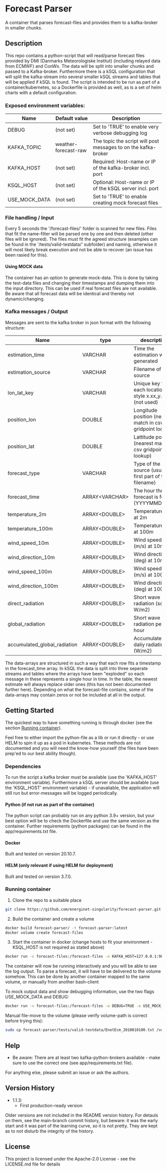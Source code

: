 # Forecast Parser

A container that parses forecast-files and provides them to a kafka-broker in smaller chunks.

## Description

This repo contains a python-script that will read/parse forecast files provided by DMI (Danmarks Meteorologiske Institut) (including relayed data from ECMWF) and ConWx. The data will be split into smaller chunks and passed to a Kafka-broker. Furthermore there is a kSQL configuration that will split the kafka-stream into several smaller kSQL streams and tables that will be applied if kSQL is found. The script is intended to be run as part of a container/kubernetes, so a Dockerfile is provided as well, as is a set of helm charts with a default configuration.

### Exposed environment variables:

| Name | Default value | Description |
|--|--|--|
|DEBUG|(not set)|Set to 'TRUE' to enable very verbose debugging log|
|KAFKA_TOPIC|weather-forecast-raw|The topic the script will post messages to on the kafka-broker|
|KAFKA_HOST|(not set)|Required: Host-name or IP of the kafka-broker incl. port|
|KSQL_HOST|(not set)|Optional: Host-name or IP of the kSQL server incl. port|
|USE_MOCK_DATA|(not set)|Set to 'TRUE' to enable creating mock forecast files|

### File handling / Input

Every 5 seconds the '/forecast-files/' folder is scanned for new files. Files that fit the name-filter will be parsed one by one and then deleted (other files will be ignored). The files must fit the agreed structure (examples can be found in the '/tests/valid-testdata/' subfolder) and naming, otherwise it will most likely break execution and not be able to recover (an issue has been rasied for this).

#### Using MOCK data

The container has an option to generate mock-data. This is done by taking the test-data files and changing their timestamps and dumping them into the input directory. This can be used if real forecast files are not available. Be aware that all forecast data will be identical and thereby not dynamic/changing.

### Kafka messages / Output

Messages are sent to the kafka broker in json format with the following structure:

| Name | type | description |
|--|--|--|
|estimation_time|VARCHAR|Time the estimation was generated|
|estimation_source|VARCHAR|Filename of the source|
|lon_lat_key|VARCHAR|Unique key for each location in style x.xx_y.yy (not used)|
|position_lon|DOUBLE|Longitude position (nearest match in csv gridpoint lookup)|
|position_lat|DOUBLE|Lattitude position (nearest match in csv gridpoint lookup)|
|forecast_type|VARCHAR|Type of the source (usually first part of the filename)|
|forecast_time|ARRAY\<VARCHAR\>|The hour the forecast is for (YYYYMMDDHH)|
|temperature_2m|ARRAY\<DOUBLE\>|Temperature (K) at 2m|
|temperature_100m|ARRAY\<DOUBLE\>|Temperature (K) at 100m|
|wind_speed_10m|ARRAY\<DOUBLE\>|Wind speed (m/s) at 10m|
|wind_direction_10m|ARRAY\<DOUBLE\>|Wind direction (deg) at 10m|
|wind_speed_100m|ARRAY\<DOUBLE\>|Wind speed (m/s) at 100m|
|wind_direction_100m|ARRAY\<DOUBLE\>|Wind direction (deg) at 100m|
|direct_radiation|ARRAY\<DOUBLE\>|Short wave radiation (solar W/m2)|
|global_radiation|ARRAY\<DOUBLE\>|Short wave radiation per hour|
|accumulated_global_radiation|ARRAY\<DOUBLE\>|Accumulated daliy radiation (W/m2)|

The data-arrays are structured in such a way that each row fits a timestamp in the forecast_time array. In kSQL the data is split into three seperate streams and tables where the arrays have been "exploded" so each message in these represents a single hour in time. In the table, the newest estimate will always replace older ones (this has not been documented further here). Depending on what the forecast-file contains, some of the data-arrays may contain zeros or not be included at all in the output.

## Getting Started

The quickest way to have something running is through docker (see the section [Running container](#running-container)).

Feel free to either import the python-file as a lib or run it directly - or use HELM to spin it up as a pod in kubernetes. These methods are not documented and you will need the know-how yourself (the files have been prep'ed to our best ability though).

### Dependencies

To run the script a kafka broker must be available (use the 'KAFKA_HOST' environment variable). Furthermore a kSQL server should be available (use the 'KSQL_HOST' environment variable) - if unavaliable, the application will still run but error-messages will be logged periodically.

#### Python (if not run as part of the container)

The python script can probably run on any python 3.9+ version, but your best option will be to check the Dockerfile and use the same version as the container. Further requirements (python packages) can be found in the app/requirements.txt file.

#### Docker

Built and tested on version 20.10.7.

#### HELM (only relevant if using HELM for deployment)

Built and tested on version 3.7.0.

### Running container

1. Clone the repo to a suitable place
````bash
git clone https://github.com/energinet-singularity/forecast-parser.git
````

2. Build the container and create a volume
````bash
docker build forecast-parser/ -t forecast-parser:latest
docker volume create forecast-files
````

3. Start the container in docker (change hosts to fit your environment - KSQL_HOST is not required as stated above)
````bash
docker run -v forecast-files:/forecast-files -e KAFKA_HOST=127.0.0.1:9092 -e KSQL_HOST=127.0.0.1:8088 -it --rm forecast-parser:latest
````
The container will now be running interactively and you will be able to see the log output. To parse a forecast, it will have to be delivered to the volume somehow. This can be done by another container mapped to the same volume, or manually from another bash-client

To mock output data and show debugging information, use the two flags USE_MOCK_DATA and DEBUG:
````bash
docker run -v forecast-files:/forecast-files -e DEBUG=TRUE -e USE_MOCK_DATA=TRUE -e KAFKA_HOST=127.0.0.1:9092 -e KSQL_HOST=127.0.0.1:8088 -it --rm forecast-parser:latest
````

Manual file-move to the volume (please verify volume-path is correct before trying this):
````bash
sudo cp forecast-parser/tests/valid-testdata/EnetEcm_2010010100.txt /var/lib/docker/volumes/forecast-files/_data/
````

## Help

* Be aware: There are at least two kafka-python-brokers available - make sure to use the correct one (see app/requirements.txt file).

For anything else, please submit an issue or ask the authors.

## Version History

* 1.1.3:
    * First production-ready version
    <!---* See [commit change]() or See [release history]()--->

Older versions are not included in the README version history. For detauls on them, see the main-branch commit history, but beware: it was the early start and it was part of the learning curve, so it is not pretty. They are kept as to not disturb the integrity of the history.

## License

This project is licensed under the Apache-2.0 License - see the LICENSE.md file for details
